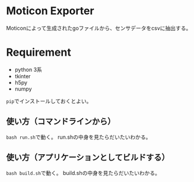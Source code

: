 # Moticon Exporter

Moticonによって生成されたgoファイルから、センサデータをcsvに抽出する。


# Requirement

* python 3系
* tkinter
* h5py
* numpy

`pip`でインストールしておくとよい。


## 使い方（コマンドラインから）

`bash run.sh`で動く。
run.shの中身を見たらだいたいわかる。


## 使い方（アプリケーションとしてビルドする）

`bash build.sh`で動く。
build.shの中身を見たらだいたいわかる。
